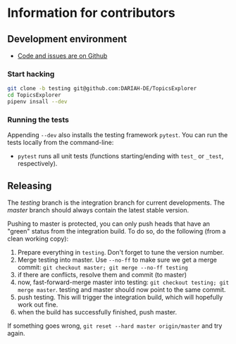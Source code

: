 # Information for contributors

## Development environment

* [Code and issues are on Github](http://github.com/DARIAH-DE/TopicsExplorer)

### Start hacking

```bash
git clone -b testing git@github.com:DARIAH-DE/TopicsExplorer
cd TopicsExplorer
pipenv insall --dev
```

### Running the tests

Appending `--dev` also installs the testing framework `pytest`. You can run the tests locally from the command-line:

* `pytest` runs all unit tests (functions starting/ending with `test_` or `_test`, respectively).


## Releasing

The _testing_ branch is the integration branch for current developments. The _master_ branch should always contain the latest stable version. 

Pushing to master is protected, you can only push heads that have an "green" status from the integration build. To do so, do the following (from a clean working copy):

1. Prepare everything in `testing`. Don't forget to tune the version number.
2. Merge testing into master. Use `--no-ff` to make sure we get a merge commit: `git checkout master; git merge --no-ff testing`
3. if there are conflicts, resolve them and commit (to master)
4. now, fast-forward-merge master into testing: `git checkout testing; git merge master`. testing and master should now point to the same commit.
5. push testing. This will trigger the integration build, which will hopefully work out fine.
6. when the build has successfully finished, push master.

If something goes wrong, `git reset --hard master origin/master` and try again.

